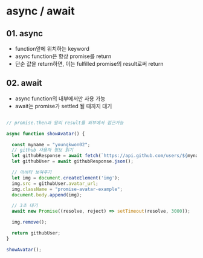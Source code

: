 # async / await

## 01. async
- function앞에 위치하는 keyword
- async function은 항상 promise를 return
- 단순 값을 return하면, 이는 fulfilled promise의 result로써 return


## 02. await
- async function의 내부에서만 사용 가능
- await는 promise가 settled 될 때까지 대기


```javascript

// promise.then과 달리 result를 외부에서 접근가능

async function showAvatar() {

  const myname = "youngkwon02";
  // github 사용자 정보 읽기
  let githubResponse = await fetch(`https://api.github.com/users/${myname}`);
  let githubUser = await githubResponse.json();

  // 아바타 보여주기
  let img = document.createElement('img');
  img.src = githubUser.avatar_url;
  img.className = "promise-avatar-example";
  document.body.append(img);

  // 3초 대기
  await new Promise((resolve, reject) => setTimeout(resolve, 3000));

  img.remove();

  return githubUser;
}

showAvatar();
```
